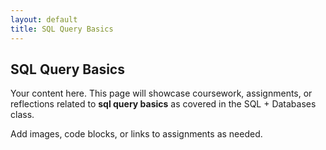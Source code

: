 ```yaml
---
layout: default
title: SQL Query Basics
---
```


## SQL Query Basics

Your content here. This page will showcase coursework, assignments, or reflections related to **sql query basics** as covered in the SQL + Databases class.

Add images, code blocks, or links to assignments as needed.
